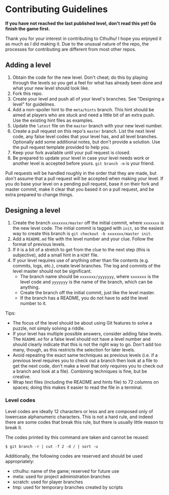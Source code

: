 Contributing Guidelines
=======================

**If you have not reached the last published level, don't read this 
yet! Go finish the game first.**

Thank you for your interest in contributing to Cthulhu! I hope you 
enjoyed it as much as I did making it. Due to the unusual nature of the 
repo, the processes for contributing are different from most other 
repos.

Adding a level
--------------

1. Obtain the code for the new level. Don't cheat; do this by playing 
   through the levels so you get a feel for what has already been done
   and what your new level should look like.
2. Fork this repo.
3. Create your level and push all of your level's branches. See 
   "Designing a level" for guidelines.
4. Add a non-spoiler hint to the `meta/hints` branch. This hint should
   be aimed at players who are stuck and need a little bit of an extra
   push. Use the existing hint files as examples.
5. Update the `latest` file on the `master` branch with your new level 
   number.
6. Create a pull request on this repo's `master` branch. List the next
   level code, any false level codes that your level has, and all level
   branches. Optionally add some additional notes, but don't provide a
   solution. Use the pull request template provided to help you.
7. Keep your fork available until your pull request is closed.
8. Be prepared to update your level in case your level needs work or 
   another level is accepted before yours. `git branch -m` is your
   friend.

Pull requests will be handled roughly in the order that they are made, 
but don't assume that a pull request will be accepted when making your 
level. If you do base your level on a pending pull request, base it on 
their fork and master commit, make it clear that you based it on a pull 
request, and be extra prepared to change things.

Designing a level
-----------------

1. Create the branch `xxxxxxx/master` off the initial commit, where 
   `xxxxxxx` is the new level code. The initial commit is tagged with 
   `init`, so the easiest way to create this branch is
   `git checkout -b xxxxxxx/master init`.
2. Add a `README.md` file with the level number and your clue. Follow 
   the format of previous levels.
3. If it is a bit of a stretch to get from the clue to the next step 
   (this is subjective), add a small hint in a `HINT` file.
4. If your level requires use of anything other than file contents 
   (e.g. commits, logs, etc.), create level branches. The log and
   commits of the level master should not be significant.
   - The branch name should be `xxxxxxx/yyyyyyy`, where `xxxxxxx` is 
     the level code and `yyyyyyy` is the name of the branch, which can
     be anything.
   - Create the branch off the initial commit, just like the level 
     master.
   - If the branch has a README, you do not have to add the level 
     number to it.

Tips:
- The focus of the level should be about using Git features to solve a 
  puzzle, not simply solving a riddle.
- If your level has multiple possible answers, consider adding false
  levels. The `README.md` for a false level should not have a level
  number and should clearly indicate that this is not the right way to
  go. Don't add too many, though, as this restricts the selection for
  later levels.
- Avoid repeating the exact same techniques as previous levels (i.e. if
  a previous level requires you to check out a branch then look at a
  file to get the next code, don't make a level that only requires you
  to check out a branch and look at a file). Combining techniques is
  fine, but be creative.
- Wrap text files (including the README and hints file) to 72 columns on
  spaces; doing this makes it easier to read the file in a terminal.

### Level codes

Level codes are ideally 12 characters or less and are composed only of
lowercase alphanumeric characters. This is not a hard rule, and indeed
there are some codes that break this rule, but there is usually little
reason to break it.

The codes printed by this command are taken and cannot be reused:

    $ git branch -r | cut -f 2 -d / | sort -u

Additionally, the following codes are reserved and should be used
appropriately:
- cthulhu: name of the game; reserved for future use
- meta: used for project administration branches
- scratch: used for player branches
- tmp: used for temporary branches created by scripts
